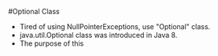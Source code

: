 #Optional Class

* Tired of using NullPointerExceptions, use "Optional" class.
* java.util.Optional<T> class was introduced in Java 8.
* The purpose of this 